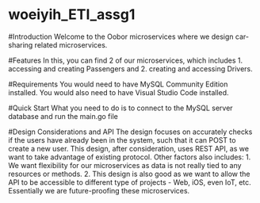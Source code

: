 # woeiyih_ETI_assg1

#Introduction
Welcome to the Oobor microservices where we design car-sharing related microservices. 

#Features
In this, you can find 2 of our microservices, which includes 1. accessing and creating Passengers and 2. creating and accessing Drivers. 

#Requirements
You would need to have MySQL Community Edition installed. 
You would also need to have Visual Studio Code installed.

#Quick Start
What you need to do is to connect to the MySQL server database and run the main.go file

#Design Considerations and API
The design focuses on accurately checks if the users have already been in the system, such that it can POST to create a new user. 
This design, after consideration, uses REST API, as we want to take advantage of existing protocol. Other factors also includes: 1. We want flexibility for our microservices as data is not really tied to any resources or methods. 2. This design is also good as we want to allow the API to be accessible to different type of projects - Web, iOS, even IoT, etc. Essentially we are future-proofing these microservices.
